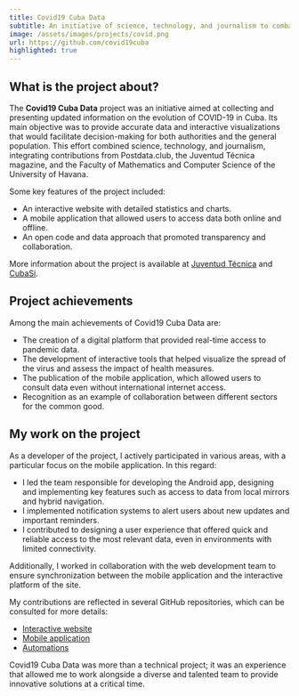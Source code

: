 ```yaml
---
title: Covid19 Cuba Data
subtitle: An initiative of science, technology, and journalism to combat COVID-19 in Cuba. Open data and interactive tools at the service of the population.
image: /assets/images/projects/covid.png
url: https://github.com/covid19cuba
highlighted: true
---
```


## What is the project about?

The **Covid19 Cuba Data** project was an initiative aimed at collecting and presenting updated information on the evolution of COVID-19 in Cuba. Its main objective was to provide accurate data and interactive visualizations that would facilitate decision-making for both authorities and the general population. This effort combined science, technology, and journalism, integrating contributions from Postdata.club, the Juventud Técnica magazine, and the Faculty of Mathematics and Computer Science of the University of Havana.

Some key features of the project included:

- An interactive website with detailed statistics and charts.
- A mobile application that allowed users to access data both online and offline.
- An open code and data approach that promoted transparency and collaboration.

More information about the project is available at [Juventud Técnica](https://www.cubaperiodistas.cu/2020/11/covid-19-cuba-data-ciencia-y-periodismo-para-tomar-decisiones/) and [CubaSí](https://cubasi.cu/es/noticia/covid19cubadata-una-herramienta-para-informarse-y-tomar-decisiones).

## Project achievements

Among the main achievements of Covid19 Cuba Data are:

- The creation of a digital platform that provided real-time access to pandemic data.
- The development of interactive tools that helped visualize the spread of the virus and assess the impact of health measures.
- The publication of the mobile application, which allowed users to consult data even without international internet access.
- Recognition as an example of collaboration between different sectors for the common good.

## My work on the project

As a developer of the project, I actively participated in various areas, with a particular focus on the mobile application. In this regard:

- I led the team responsible for developing the Android app, designing and implementing key features such as access to data from local mirrors and hybrid navigation.
- I implemented notification systems to alert users about new updates and important reminders.
- I contributed to designing a user experience that offered quick and reliable access to the most relevant data, even in environments with limited connectivity.

Additionally, I worked in collaboration with the web development team to ensure synchronization between the mobile application and the interactive platform of the site.

My contributions are reflected in several GitHub repositories, which can be consulted for more details:

- [Interactive website](https://github.com/covid19cubadata/covid19cubadata.github.io)
- [Mobile application](https://github.com/covid19cuba/covid19cuba-app)
- [Automations](https://github.com/covid19cuba/covid19cuba-action)

Covid19 Cuba Data was more than a technical project; it was an experience that allowed me to work alongside a diverse and talented team to provide innovative solutions at a critical time.
